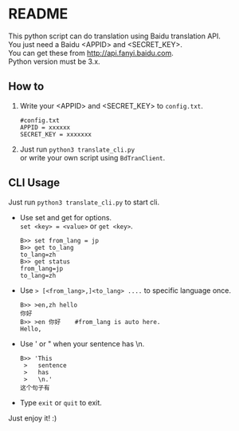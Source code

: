 # README #  
This python script can do translation using Baidu translation API.  
You just need a Baidu \<APPID\> and \<SECRET_KEY\>.  
You can get these from <http://api.fanyi.baidu.com>.  
Python version must be 3.x.

## How to ##  
1. Write your \<APPID\> and \<SECRET_KEY\> to `config.txt`.  
    ```
    #config.txt
    APPID = xxxxxx
    SECRET_KEY = xxxxxxx
    ```
    
2. Just run `python3 translate_cli.py`  
    or write your own script using `BdTranClient`.  

## CLI Usage ##  
Just run `python3 translate_cli.py` to start cli.  

- Use set and get for options.  
    `set <key> = <value>` or `get <key>`.
    ```
    B>> set from_lang = jp
    B>> get to_lang
    to_lang=zh
    B>> get status
    from_lang=jp
    to_lang=zh
    ```

- Use `> [<from_lang>,]<to_lang> ....` to specific language once.  
    ```
    B>> >en,zh hello
    你好
    B>> >en 你好    #from_lang is auto here.
    Hello,
    ```

- Use ' or " when your sentence has \n.  
    ```
    B>> 'This
     >   sentence
     >   has
     >   \n.'
    这个句子有
    ```
    
- Type `exit` or `quit` to exit.  
    
Just enjoy it! :)
